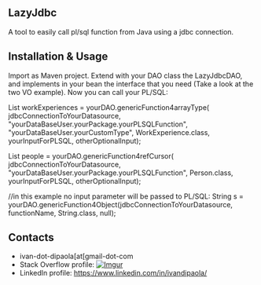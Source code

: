 ## LazyJdbc

A tool to easily call pl/sql function from Java using a jdbc connection.

## Installation & Usage

Import as Maven project. Extend with your DAO class the LazyJdbcDAO, and implements in your bean the interface that you need (Take a look at the two VO example). Now you can call your PL/SQL:

List<WorkExperience> workExperiences = yourDAO.genericFunction4arrayType(
		jdbcConnectionToYourDatasource, 
		"yourDataBaseUser.yourPackage.yourPLSQLFunction", 
		"yourDataBaseUser.yourCustomType", WorkExperience.class,
		yourInputForPLSQL, otherOptionalInput);
		
List<Person> people = yourDAO.genericFunction4refCursor(
		jdbcConnectionToYourDatasource, 
		"yourDataBaseUser.yourPackage.yourPLSQLFunction", Person.class,
		yourInputForPLSQL, otherOptionalInput);

//in this example no input parameter will be passed to PL/SQL:
String s = yourDAO.genericFunction4Object(jdbcConnectionToYourDatasource, functionName, String.class, null);


## Contacts

* ivan-dot-dipaola[at[gmail-dot-com
* Stack Overflow profile: [![Imgur](http://stackoverflow.com/users/flair/1878854.png?theme=dark)](http://stackoverflow.com/users/1878854/accollativo)
* LinkedIn profile: https://www.linkedin.com/in/ivandipaola/